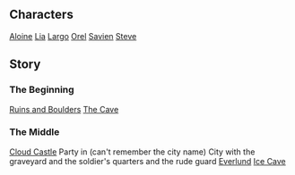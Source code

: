 <!-- TITLE: D&D Chez Stickney -->
<!-- SUBTITLE: Saving the Forgotten Realms One Stumble at a Time -->

## Characters
[Aloine](home/aloine)
[Lia](home/lia)
[Largo](home/largo)
[Orel](home/orel)
[Savien](home/savien)
[Steve](home/steve)

## Story
### The Beginning
[Ruins and Boulders](home/ruins)
[The Cave](home/cave)

### The Middle
[Cloud Castle](home/cloud-castle)
Party in (can't remember the city name)
City with the graveyard and the soldier's quarters and the rude guard
[Everlund](/home/everlund)
[Ice Cave](home/ice-cave)